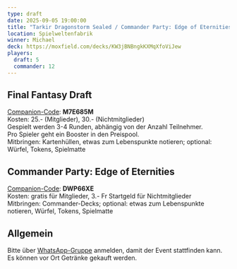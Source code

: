 ```yaml
---
type: draft
date: 2025-09-05 19:00:00
title: "Tarkir Dragonstorm Sealed / Commander Party: Edge of Eternities"
location: Spielweltenfabrik
winner: Michael
deck: https://moxfield.com/decks/KW3jBNBngkKXMqXfoViJew
players:
  draft: 5
  commander: 12
---
```

## Final Fantasy Draft
[Companion-Code](/faq/#was-hat-es-mit-dem-companion-code-auf-sich): **M7E685M** \
Kosten: 25.- (Mitglieder), 30.- (Nichtmitglieder) \
Gespielt werden 3-4 Runden, abhängig von der Anzahl Teilnehmer. \
Pro Spieler geht ein Booster in den Preispool. \
Mitbringen: Kartenhüllen, etwas zum Lebenspunkte notieren; optional: Würfel, Tokens, Spielmatte

## Commander Party: Edge of Eternities
[Companion-Code](/faq/#was-hat-es-mit-dem-companion-code-auf-sich): **DWP66XE** \
Kosten: gratis für Mitglieder, 3.- Fr Startgeld für Nichtmitglieder \
Mitbringen: Commander-Decks; optional: etwas zum Lebenspunkte notieren, Würfel, Tokens, Spielmatte

## Allgemein
Bitte über [WhatsApp-Gruppe](https://chat.whatsapp.com/HQ7IINFrZB63esDNRqsIUw) anmelden, damit der Event stattfinden kann. \
Es können vor Ort Getränke gekauft werden.
